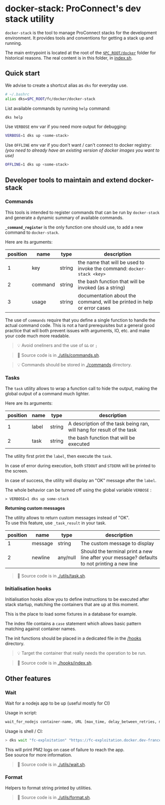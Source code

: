 # docker-stack: ProConnect's dev stack utility

`docker-stack` is the tool to manage ProConnect stacks for the development environment.
It provides tools and conventions for getting a stack up and running.

The main entrypoint is located at the root of the [`$PC_ROOT/docker`](../docker-stack) folder for historical reasons.
The real content is in this folder, in [index.sh](./index.sh).

## Quick start

We advise to create a shortcut alias as `dks` for everyday use.

```bash
# ~/.bashrc
alias dks=$PC_ROOT/fc/docker/docker-stack
```

List available commands by running `help` command:

```bash
dks help
```

Use `VERBOSE` env var if you need more output for debugging:

```bash
VERBOSE=1 dks up <some-stack>
```

Use `OFFLINE` env var if you don't want / can't connect to docker registry:  
_(you need to already have an existing version of docker images you want to use)_

```bash
OFFLINE=1 dks up <some-stack>
```

## Developer tools to maintain and extend docker-stack

### Commands

This tools is intended to register commands that can be run by `docker-stack` and generate a dynamic summary of available commands.

**`_command_register`** is the only function one should use, to add a new command to `docker-stack`.

Here are its arguments:

| position | name    | type   | description                                                             |
| -------- | ------- | ------ | ----------------------------------------------------------------------- |
| 1        | key     | string | the name that will be used to invoke the command: `docker-stack <key>`  |
| 2        | command | string | the bash function that will be invoked (as a string)                    |
| 3        | usage   | string | documentation about the command, will be printed in help or error cases |

The use of `commands` require that you define a single function to handle the actual command code. This is not a hard prerequisites but a general good practice that will both prevent issues with arguments, IO, etc. and make your code much more readable.

> :bulb: Avoid oneliners and the use of `&&` or `;`

> :pencil: Source code is in [./utils/commands.sh](./utils/commands.sh).

> :bulb: Commands should be stored in [./commands](./commands) directory.

### Tasks

The `task` utility allows to wrap a function call to hide the output, making the global output of a command much lighter.

Here are its arguments:

| position | name  | type   | description                                                           |
| -------- | ----- | ------ | --------------------------------------------------------------------- |
| 1        | label | string | A description of the task being ran, will hang for result of the task |
| 2        | task  | string | the bash function that will be executed                               |

The utility first print the `label`, then execute the `task`.

In case of error during execution, both `STDOUT` and `STDERR` will be printed to the screen.

In case of success, the utility will display an "OK" message after the `label`.

The whole behavior can be turned off using the global variable `VERBOSE` :

```shell
> VERBOSE=1 dks up some-stack
```

**Returning custom messages**

The utility allows to return custom messages instead of "OK".  
To use this feature, use `_task_result` in your task.

| position | name    | type     | description                                                                                  |
| -------- | ------- | -------- | -------------------------------------------------------------------------------------------- |
| 1        | message | string   | The custom message to display                                                                |
| 2        | newline | any/null | Should the terminal print a new line after your message? defaults to not printing a new line |

> :pencil: Source code is in [./utils/task.sh](./utils/task.sh).

### Initialisation hooks

Initialisation hooks allow you to define instructions to be executed after stack startup, matching the containers that are up at this moment.

This is the place to load some fixtures in a database for example.

The index file contains a `case` statement which allows basic pattern matching against container names.

The init functions should be placed in a dedicated file in the [/hooks](./hooks) directory.

> :bulb: Target the container that really needs the operation to be run.

> :pencil: Source code is in [./hooks/index.sh](./hooks/index.sh).

## Other features

### Wait

Wait for a nodejs app to be up (useful mostly for CI)

Usage in script:

```bash
wait_for_nodejs container-name, URL [max_time, delay_between_retries, max_retries]
```

Usage is shell / CI:

```bash
> dks wait "fc-exploitation" "https://fc-exploitation.docker.dev-franceconnect.fr"
```

This will print PM2 logs on case of failure to reach the app.  
See source for more information.

> :pencil: Source code is in [./utils/wait.sh](./utils/wait.sh).

### Format

Helpers to format string printed by utilities.

> :pencil: Source code is in [./utils/format.sh](./utils/format.sh).
